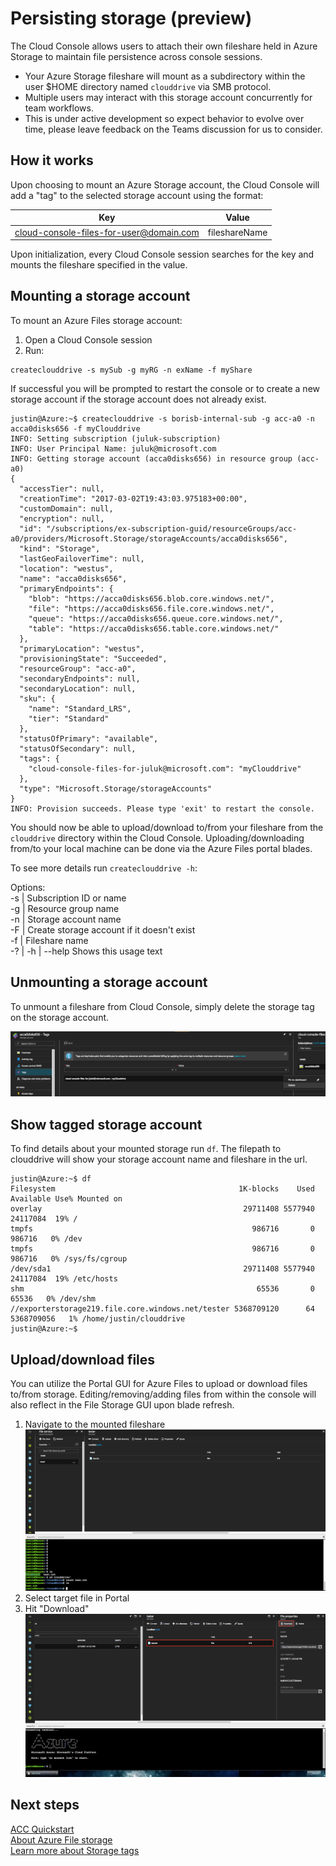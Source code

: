 # Persisting storage (preview)
The Cloud Console allows users to attach their own fileshare held in Azure Storage to maintain file persistence across console sessions. 

* Your Azure Storage fileshare will mount as a subdirectory within the user $HOME directory named `clouddrive` via SMB protocol.
* Multiple users may interact with this storage account concurrently for team workflows.
* This is under active development so expect behavior to evolve over time, please leave feedback on the Teams discussion for us to consider.

## How it works
Upon choosing to mount an Azure Storage account, the Cloud Console will add a "tag" to the selected storage account using the format: <br>

| Key | Value |
|:-------------:|:-------------:|
|cloud-console-files-for-user@domain.com|fileshareName|

Upon initialization, every Cloud Console session searches for the key and mounts the fileshare specified in the value.

## Mounting a storage account
To mount an Azure Files storage account: <br>
1. Open a Cloud Console session <br>
2. Run: <br>
```
createclouddrive -s mySub -g myRG -n exName -f myShare
```
If successful you will be prompted to restart the console or to create a new storage account if the storage account does not already exist.
```
justin@Azure:~$ createclouddrive -s borisb-internal-sub -g acc-a0 -n acca0disks656 -f myClouddrive
INFO: Setting subscription (juluk-subscription)
INFO: User Principal Name: juluk@microsoft.com
INFO: Getting storage account (acca0disks656) in resource group (acc-a0)
{
  "accessTier": null,
  "creationTime": "2017-03-02T19:43:03.975183+00:00",
  "customDomain": null,
  "encryption": null,
  "id": "/subscriptions/ex-subscription-guid/resourceGroups/acc-a0/providers/Microsoft.Storage/storageAccounts/acca0disks656",
  "kind": "Storage",
  "lastGeoFailoverTime": null,
  "location": "westus",
  "name": "acca0disks656",
  "primaryEndpoints": {
    "blob": "https://acca0disks656.blob.core.windows.net/",
    "file": "https://acca0disks656.file.core.windows.net/",
    "queue": "https://acca0disks656.queue.core.windows.net/",
    "table": "https://acca0disks656.table.core.windows.net/"
  },
  "primaryLocation": "westus",
  "provisioningState": "Succeeded",
  "resourceGroup": "acc-a0",
  "secondaryEndpoints": null,
  "secondaryLocation": null,
  "sku": {
    "name": "Standard_LRS",
    "tier": "Standard"
  },
  "statusOfPrimary": "available",
  "statusOfSecondary": null,
  "tags": {
    "cloud-console-files-for-juluk@microsoft.com": "myClouddrive"
  },
  "type": "Microsoft.Storage/storageAccounts"
}
INFO: Provision succeeds. Please type 'exit' to restart the console.
```

You should now be able to upload/download to/from your fileshare from the `clouddrive` directory within the Cloud Console.
Uploading/downloading from/to your local machine can be done via the Azure Files portal blades.

To see more details run `createclouddrive -h`: <br>

Options: <br>
  -s | Subscription ID or name <br>
  -g | Resource group name <br>
  -n | Storage account name <br>
  -F | Create storage account if it doesn't exist <br>
  -f | Fileshare name <br>
  -? | -h | --help Shows this usage text <br>

## Unmounting a storage account
To unmount a fileshare from Cloud Console, simply delete the storage tag on the storage account.

![](../media/unmount-storage.png)

## Show tagged storage account
To find details about your mounted storage run `df`. The filepath to clouddrive will show your storage account name and fileshare in the url.
```
justin@Azure:~$ df
Filesystem                                         1K-blocks    Used  Available Use% Mounted on
overlay                                             29711408 5577940   24117084  19% /
tmpfs                                                 986716       0     986716   0% /dev
tmpfs                                                 986716       0     986716   0% /sys/fs/cgroup
/dev/sda1                                           29711408 5577940   24117084  19% /etc/hosts
shm                                                    65536       0      65536   0% /dev/shm
//exporterstorage219.file.core.windows.net/tester 5368709120      64 5368709056   1% /home/justin/clouddrive
justin@Azure:~$
```

## Upload/download files
You can utilize the Portal GUI for Azure Files to upload or download files to/from storage.
Editing/removing/adding files from within the console will also reflect in the File Storage GUI upon blade refresh.

1. Navigate to the mounted fileshare
![](../media/touch-txt-storage.png)
2. Select target file in Portal
3. Hit "Download"
![](../media/download-storage.png)

## Next steps
[ACC Quickstart](../Get-started/acc-quickstart.md) <br>
[About Azure File storage](https://docs.microsoft.com/azure/storage/storage-introduction#file-storage) <br>
[Learn more about Storage tags](https://docs.microsoft.com/azure/azure-resource-manager/resource-group-using-tags) <br>